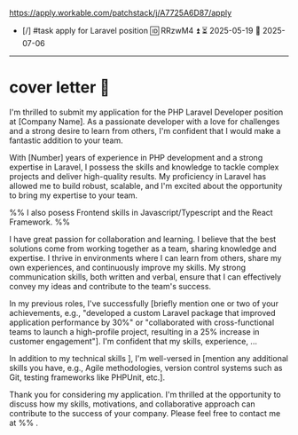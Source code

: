 https://apply.workable.com/patchstack/j/A7725A6D87/apply

- [/] #task apply for Laravel position 🆔 RRzwM4 ⏫ ⏳ 2025-05-19 📅 2025-07-06
___

# cover letter 💌

  I'm thrilled to submit my application for the PHP Laravel Developer position
  at [Company Name]. As a passionate developer with a love for challenges and
  a strong desire to learn from others, I'm confident that I would make a
  fantastic addition to your team.

  With [Number] years of experience in PHP development and a strong expertise
  in Laravel, I possess the skills and knowledge to tackle complex projects
  and deliver high-quality results. My proficiency in Laravel has allowed me to
  build robust, scalable, and I'm excited about the opportunity to bring my
  expertise to your team.

%% 
I also posess Frontend skills in Javascript/Typescript and the React Framework.
 %%
 
  I have great passion for collaboration and learning. I believe that the best solutions come from working together as a team, sharing knowledge and expertise. 
  I thrive in environments where I can learn from others, share my own experiences, and continuously improve my skills. My strong communication skills, both written and verbal, ensure that I can effectively convey my ideas and contribute to the team's success.
	
  In my previous roles, I've successfully [briefly mention one or two of your
  achievements, e.g., "developed a custom Laravel package that improved
  application performance by 30%" or "collaborated with cross-functional teams
  to launch a high-profile project, resulting in a 25% increase in customer
  engagement"]. 
  I'm confident that my skills, experience, ...

  In addition to my technical skills ], I'm well-versed in [mention any
  additional skills you have, e.g., Agile methodologies, version control
  systems such as Git, testing frameworks like PHPUnit, etc.].

  Thank you for considering my application. I'm thrilled at the opportunity to
  discuss how my skills, motivations, and collaborative approach can
  contribute to the success of your company. Please feel free to contact me
  at %% .
